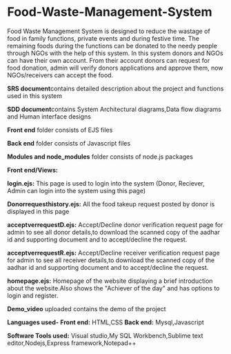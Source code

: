 # Food-Waste-Management-System
Food Waste Management System is designed to reduce the wastage of food in family functions, private events and during festive time.  The remaining foods during the functions can be donated to the needy people through NGOs with the help of this system. In this system donors and NGOs can have their own account. From their account donors can request for food donation, admin will verify donors applications and approve them, now NGOs/receivers can accept the food. 

**SRS document**contains detailed description about the project and functions used in this system

**SDD document**contains System Architectural diagrams,Data flow diagrams and Human interface designs

**Front end** folder consists of EJS files

**Back end** folder consists of Javascript files

**Modules and node_modules** folder consists of node.js packages

**Front end/Views:**

**login.ejs:** This page is used to login into the system (Donor, Reciever, Admin can login into the system using this page)

**Donorrequesthistory.ejs:** All the food takeup request posted by donor is displayed in this page

**acceptverrequestD.ejs:** Accept/Decline donor verification request page for admin to see all donor details,to download the scanned copy of the aadhar id and supporting document and to accept/decline the request.

**acceptverrequestR.ejs:** Accept/Decline receiver verification request page for admin to see all receiver details,to download the scanned copy of the aadhar id and supporting document and to accept/decline the request.

**homepage.ejs:** Homepage of the website displaying a brief introduction about the website.Also shows the "Achiever of the day" and has options to login and register.


**Demo_video** uploaded contains the demo of the project 

**Languages used-**
         **Front end:** HTML,CSS
         **Back end:** Mysql,Javascript

**Software Tools used:** Visual studio,My SQL Workbench,Sublime text editor,Nodejs,Express framework,Notepad++ 
        


